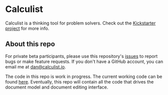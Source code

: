 # Calculist

Calculist is a thinking tool for problem solvers. Check out the [Kickstarter project](https://www.kickstarter.com/projects/524190637/calculist/description) for more info.

## About this repo

For private beta participants, please use this repository's [issues](https://github.com/calculist/calculist/issues) to report bugs or make feature requests. If you don't have a GitHub account, you can email me at [dan@calculist.io](mailto:dan@calculist.io).

The code in this repo is work in progress. The current working code can be found [here](https://github.com/calculist/app.calculist.io). Eventually, this repo will contain all the code that drives the document model and document editing interface.
